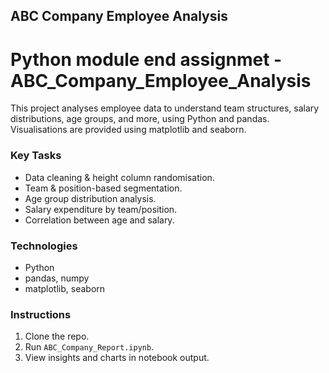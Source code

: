
## ABC Company Employee Analysis

# Python module end assignmet - ABC_Company_Employee_Analysis
This project analyses employee data to understand team structures, salary distributions, age groups, and more, using Python and pandas. Visualisations are provided using matplotlib and seaborn.

### Key Tasks
- Data cleaning & height column randomisation.
- Team & position-based segmentation.
- Age group distribution analysis.
- Salary expenditure by team/position.
- Correlation between age and salary.

### Technologies
- Python
- pandas, numpy
- matplotlib, seaborn

### Instructions
1. Clone the repo.
2. Run `ABC_Company_Report.ipynb`.
3. View insights and charts in notebook output.

